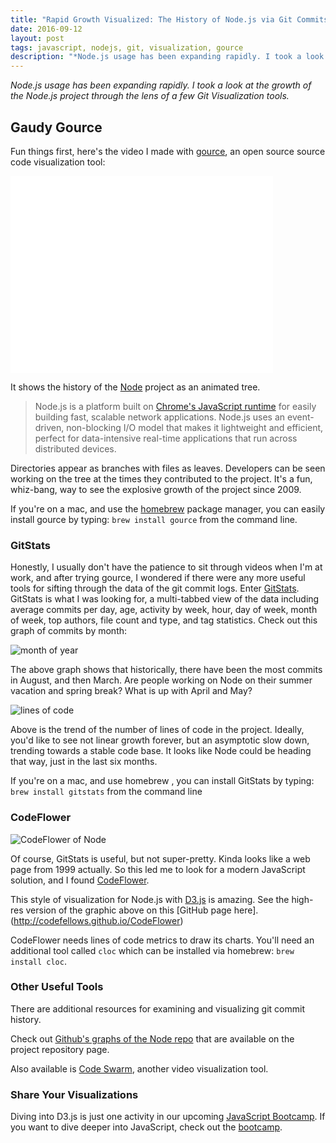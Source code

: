 ```yaml
---
title: "Rapid Growth Visualized: The History of Node.js via Git Commits"
date: 2016-09-12
layout: post
tags: javascript, nodejs, git, visualization, gource
description: "*Node.js usage has been expanding rapidly. I took a look at the growth of the Node.js project through the lens of a few Git Visualization tools.*"
---
```

*Node.js usage has been expanding rapidly. I took a look at the growth of the Node.js project through the lens of a few Git Visualization tools.*

## Gaudy Gource

Fun things first, here's the video I made with [gource](https://code.google.com/p/gource/), an open source source code visualization tool:

<iframe width="420" height="315" src="//www.youtube.com/embed/vsMUTsFdzr4?rel=0" frameborder="0" allowfullscreen></iframe>

It shows the history of the [Node](http://nodejs.org)  project as an animated tree.

<blockquote>
Node.js is a platform built on <a href="http://code.google.com/p/v8/">Chrome's JavaScript runtime</a> for easily building fast, scalable network applications. Node.js uses an event-driven, non-blocking I/O model that makes it lightweight and efficient, perfect for data-intensive real-time applications that run across distributed devices.
</blockquote>

Directories appear as branches with files as leaves. Developers can be seen working on the tree at the times they contributed to the project. It's a fun, whiz-bang, way to see the explosive growth of the project since 2009.

If you're on a mac, and use the [homebrew](http://brew.sh) package manager, you can easily install gource by typing: `brew install gource` from the command line.

### GitStats

Honestly, I usually don't have the patience to sit through videos when I'm at work, and after trying gource, I wondered if there were any more useful tools for sifting through the data of the git commit logs. Enter [GitStats](http://gitstats.sourceforge.net). GitStats is what I was looking for, a multi-tabbed view of the data including average commits per day, age, activity by week, hour, day of week, month of week, top authors, file count and type, and tag statistics. Check out this graph of commits by month:

![month of year](http://assets.codefellows.org/node_gitstats/month_of_year.png)

The above graph shows that historically, there have been the most commits in August, and then March. Are people working on Node on their summer vacation and spring break? What is up with April and May?

![lines of code](http://assets.codefellows.org/node_gitstats/lines_of_code.png)

Above is the trend of the number of lines of code in the project. Ideally, you'd like to see not linear growth forever, but an asymptotic slow down, trending towards a stable code base. It looks like Node could be heading that way, just in the last six months.

If you're on a mac, and use homebrew , you can install GitStats by typing: `brew install gitstats` from the command line

### CodeFlower

![CodeFlower of Node](http://assets.codefellows.org/node_gitstats/codeflower_node.png)

Of course, GitStats is useful, but not super-pretty. Kinda looks like a web page from 1999 actually. So this led me to look for a modern JavaScript solution, and I found [CodeFlower](http://redotheweb.com/CodeFlower/). 

This style of visualization for Node.js with [D3.js](http://d3js.org/) is amazing. See the high-res version of the graphic above on this [GitHub page here].(http://codefellows.github.io/CodeFlower)

CodeFlower needs lines of code metrics to draw its charts. You'll need an additional tool called `cloc` which can be installed via homebrew: `brew install cloc`. 

### Other Useful Tools

There are additional resources for examining and visualizing git commit history.

Check out [Github's graphs of the Node repo](https://github.com/joyent/node/graphs/) that are available on the project repository page.

Also available is [Code Swarm](https://code.google.com/p/codeswarm/), another video visualization tool. 

### Share Your Visualizations

Diving into D3.js is just one activity in our upcoming [JavaScript Bootcamp](https://www.codefellows.org/javascript-bootcamp). If you want to dive deeper into JavaScript, check out the [bootcamp](https://www.codefellows.org/javascript-bootcamp).




